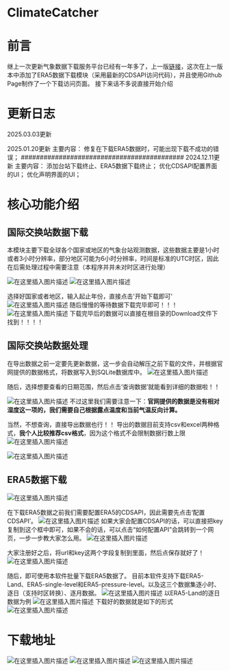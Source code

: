 # ClimateCatcher
# 前言
继上一次更新气象数据下载服务平台已经有一年多了，上一版[链接](https://blog.csdn.net/qq_44907989/article/details/131014900)，这次在上一版本中添加了ERA5数据下载模块（采用最新的CDSAPI访问代码），并且使用Github Page制作了一个下载访问页面。
接下来话不多说直接开始介绍
# 更新日志
2025.03.03更新

2025.01.20更新
主要内容：
修复在下载ERA5数据时，可能出现下载不成功的错误；
###########################################
2024.12.11更新
主要内容：
添加台站下载终止、ERA5数据下载终止；
优化CDSAPI配置界面的UI；
优化声明界面的UI；

# 核心功能介绍
## 国际交换站数据下载
本模块主要下载全球各个国家或地区的气象台站观测数据，这些数据主要是1小时或者3小时分辨率，部分地区可能为6小时分辨率，时间是标准的UTC时区，因此在后需处理过程中需要注意（本程序并并未对时区进行处理）

![在这里插入图片描述](https://i-blog.csdnimg.cn/direct/3c02238c1f2d4d9093fcd2da9fb716f9.png)
![在这里插入图片描述](https://i-blog.csdnimg.cn/direct/5162700ee1804d9083b8c2fc199c13b5.png)

选择好国家或者地区，输入起止年份，直接点击'开始下载即可'
![在这里插入图片描述](https://i-blog.csdnimg.cn/direct/f78086b96c574572a6c18fa10978faeb.png)
随后慢慢的等待数据下载完毕即可！！！
![在这里插入图片描述](https://i-blog.csdnimg.cn/direct/26f51980f703419dac80f7669b885782.png)
下载完毕后的数据可以直接在根目录的Download文件下找到！！！！

## 国际交换站数据处理

在导出数据之前一定要先更新数据，这一步会自动解压之前下载的文件，并根据官网提供的数据格式，将数据写入到SQLite数据库中。
![在这里插入图片描述](https://i-blog.csdnimg.cn/direct/c8b6428c6e5542b6b6b181756b86cb79.png)

随后，选择想要查看的日期范围，然后点击‘查询数据’就能看到详细的数据啦！！

![在这里插入图片描述](https://i-blog.csdnimg.cn/direct/e2975cdafa144a8786ecfe56f2a05122.png)
不过这里我们需要注意一下：**官网提供的数据是没有相对湿度这一项的，我们需要自己根据露点温度和当前气温反向计算。**

当然，不想查询，直接导出数据也行！！
导出的数据目前支持csv和excel两种格式，**我个人比较推荐csv格式**，因为这个格式不会限制数据行数上限
![在这里插入图片描述](https://i-blog.csdnimg.cn/direct/a76c29bac18047ac804bdd58e61e2816.png)

![在这里插入图片描述](https://i-blog.csdnimg.cn/direct/f9345479131243ccb7237828052142ad.png)
## ERA5数据下载
![在这里插入图片描述](https://i-blog.csdnimg.cn/direct/80d6ac3fc8ff4a56ab95dbafafece647.png)

在下载ERA5数据之前我们需要配置ERA5的CDSAPI，因此需要先点击‘配置CDSAPI’。
![在这里插入图片描述](https://i-blog.csdnimg.cn/direct/5f927bf0587a4893a09bd0d01e147ccd.png)
如果大家会配置CDSAPI的话，可以直接把key复制到这个框中即可，如果不会的话，可以点击“如何配置API”会跳转到一个网页，一步一步教大家怎么用。
![在这里插入图片描述](https://i-blog.csdnimg.cn/direct/8f5b894dd1234296b4947fc7d53ec378.png)

大家注册好之后，将url和key这两个字段复制到里面，然后点保存就好了！
![在这里插入图片描述](https://i-blog.csdnimg.cn/direct/7da943e7b4a04eca947e5bc384c655a3.png)

随后，即可使用本软件批量下载ERA5数据了。
目前本软件支持下载ERA5-Land、ERA5-single-level和ERA5-pressure-level。以及这三个数据集逐小时、逐日（支持时区转换）、逐月数据。
![在这里插入图片描述](https://i-blog.csdnimg.cn/direct/935c423e2a5c4e888fe5c9e9a76c0391.png)
以ERA5-Land的逐日数据为例
![在这里插入图片描述](https://i-blog.csdnimg.cn/direct/fa09f32c45534bd7ad8ca5badb860d09.png)
下载好的数据就是如下的形式
![在这里插入图片描述](https://i-blog.csdnimg.cn/direct/fc3c3ca8b48140069919352187f3703f.png)
# 下载地址
![在这里插入图片描述](https://i-blog.csdnimg.cn/direct/b067829e0b2d4ce8a7a1916a5b2d8a14.png)
![在这里插入图片描述](https://i-blog.csdnimg.cn/direct/9f9448c04bd34545baf125e94ab86c82.png)
![在这里插入图片描述](https://i-blog.csdnimg.cn/direct/ceff895c52e24809a39128f1f1539242.png)




